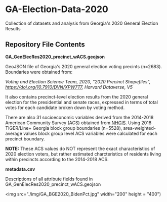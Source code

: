 # GA-Election-Data-2020
Collection of datasets and analysis from Georgia's 2020 General Election Results

## Repository File Contents
**GA_GenElecRes2020_precinct_wACS.geojson**

GeoJSON file of Georgia's 2020 general election voting precints (n=2683). Boundaries were obtained from: 

*Voting and Election Science Team, 2020, "2020 Precinct Shapefiles", https://doi.org/10.7910/DVN/XPW7T7, Harvard Dataverse, V5*

It also contains precinct-level election results from the 2020 general election for the presidential and senate races, expressed in terms of total votes for each candidate broken down by voting method.

There are also 31 socioeconomic variables derived from the 2014-2018 American Community Survey (ACS) obtained from [NHGIS](https://www.nhgis.org/). Using 2018 TIGER/Line+ Georgia block group boundaries (n=5528), area-weighted-average values block group level ACS variables were calculated for each precinct boundary. 

**NOTE:** These ACS values do NOT represent the exact characteristics of 2020 election voters, but rather estimated charcteristics of residents living within precincts according to the 2014-2018 ACS.


**metadata.csv**

Descriptions of all attribute fields found in GA_GenElecRes2020_precinct_wACS.geojson

<img src="./img/GA_BGE2020_BidenPct.jpg" width="200" height = "400")

